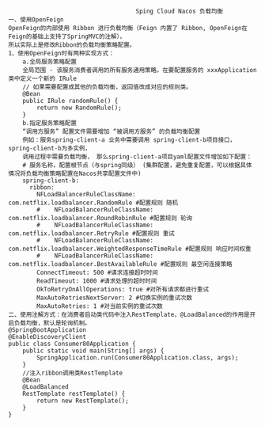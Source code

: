                                         Sping Cloud Nacos 负载均衡
    一、使用OpenFeign
    OpenFeign的内部使用 Ribbon 进行负载均衡（Feign 内置了 Ribbon, OpenFeign在Feign的基础上支持了SpringMVC的注解），
    所以实际上是修改Ribbon的负载均衡策略配置。
    1、使用OpenFeign时有两种实现方式：
        a.全局服务策略配置
        全局范围 - 该服务消费者调用的所有服务通用策略，在要配置服务的 xxxApplication 类中定义一个新的 IRule
        // 如果需要配置成其他的负载均衡，返回值改成对应的规则类。
        @Bean
        public IRule randomRule() {
            return new RandomRule();
        }
        b.指定服务策略配置
        “调用方服务” 配置文件需要增加 “被调用方服务” 的负载均衡配置
        例如：服务spring-client-a 业务中需要调用 spring-client-b项目接口， spring-client-b为多实例， 
        调用过程中需要负载均衡， 那么spring-client-a项目yaml配置文件增加如下配置：
        # 服务名称，配置根节点（与spring同级） (集群配置，避免重复配置，可以根据具体情况将负载均衡策略配置在Nacos共享配置文件中)
        spring-client-b:
          ribbon:
            NFLoadBalancerRuleClassName: com.netflix.loadbalancer.RandomRule #配置规则 随机
            #    NFLoadBalancerRuleClassName: com.netflix.loadbalancer.RoundRobinRule #配置规则 轮询
            #    NFLoadBalancerRuleClassName: com.netflix.loadbalancer.RetryRule #配置规则 重试
            #    NFLoadBalancerRuleClassName: com.netflix.loadbalancer.WeightedResponseTimeRule #配置规则 响应时间权重
            #    NFLoadBalancerRuleClassName: com.netflix.loadbalancer.BestAvailableRule #配置规则 最空闲连接策略
            ConnectTimeout: 500 #请求连接超时时间
            ReadTimeout: 1000 #请求处理的超时时间
            OkToRetryOnAllOperations: true #对所有请求都进行重试
            MaxAutoRetriesNextServer: 2 #切换实例的重试次数
            MaxAutoRetries: 1 #对当前实例的重试次数
    二、使用注解方式：在消费者启动类代码中注入RestTemplate，@LoadBalanced的作用是开启负载均衡，默认是轮询机制。
    @SpringBootApplication
    @EnableDiscoveryClient
    public class Consumer80Application {
        public static void main(String[] args) {
            SpringApplication.run(Consumer80Application.class, args);
        }
        //注入ribbon调用类RestTemplate
        @Bean
        @LoadBalanced
        RestTemplate restTemplate() {
            return new RestTemplate();
        }
    }